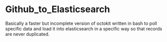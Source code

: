 # Github_to_Elasticsearch
Basically a faster but incomplete version of octokit written in bash to poll specific data and load it into elasticsearch in a specific way so that records are never duplicated. 
